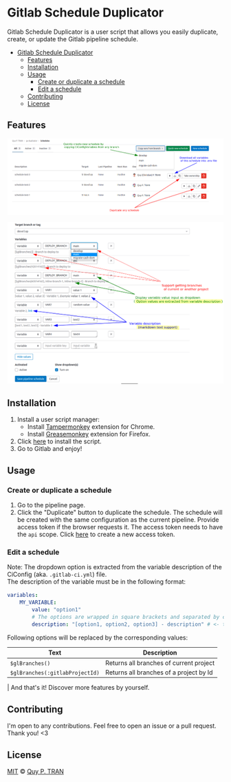 # Gitlab Schedule Duplicator

Gitlab Schedule Duplicator is a user script that allows you easily duplicate, create, or update the Gitlab pipeline schedule.

- [Gitlab Schedule Duplicator](#gitlab-schedule-duplicator)
	- [Features](#features)
	- [Installation](#installation)
	- [Usage](#usage)
		- [Create or duplicate a schedule](#create-or-duplicate-a-schedule)
		- [Edit a schedule](#edit-a-schedule)
	- [Contributing](#contributing)
	- [License](#license)

## Features

![feature 1](imgs/feature-1.png)

![feature 2](imgs/feature-2.png)

## Installation

1. Install a user script manager:
	- Install [Tampermonkey](https://chrome.google.com/webstore/detail/tampermonkey/dhdgffkkebhmkfjojejmpbldmpobfkfo) extension for Chrome.
	- Install [Greasemonkey](https://addons.mozilla.org/en-US/firefox/addon/greasemonkey/) extension for Firefox.
2. Click [here](https://gitlab.com/tranphuquy19/gs-duplicator/-/raw/main/dist/gs-duplicator.user.js) to install the script.
3. Go to Gitlab and enjoy!

## Usage

### Create or duplicate a schedule

1. Go to the pipeline page.
2. Click the "Duplicate" button to duplicate the schedule. The schedule will be created with the same configuration as the current pipeline. Provide access token if the browser requests it. The access token needs to have the `api` scope. Click [here](https://gitlab.com/-/profile/personal_access_tokens) to create a new access token.

### Edit a schedule

Note: The dropdown option is extracted from the variable description of the CiConfig (aka. `.gitlab-ci.yml`) file.
<br>
The description of the variable must be in the following format:

```yaml
variables:
	MY_VARIABLE:
		value: "option1"
		# The options are wrapped in square brackets and separated by commas (,). Must be at the beginning of the line.
		description: "[option1, option2, option3] - description" # <- this is the description
```

Following options will be replaced by the corresponding values:

| Text                            | Description                             |
|---------------------------------|-----------------------------------------|
| `$glBranches()`                 | Returns all branches of current project |
| `$glBranches(:gitlabProjectId)` | Returns all branches of a project by Id |

| And that's it! Discover more features by yourself.

## Contributing

I'm open to any contributions. Feel free to open an issue or a pull request. Thank you! <3

## License

[MIT](LICENSE) © [Quy P. TRAN](https://github.com/tranphuquy19)
